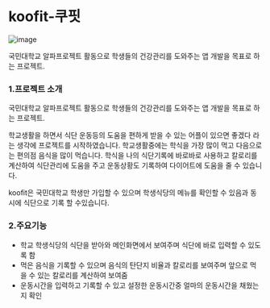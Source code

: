 # koofit-쿠핏
![image](https://github.com/team-KooFit/koofit-front/assets/139297274/85e1843b-6ec7-431b-b7c7-d9279c30a101)

국민대학교 알파프로젝트 활동으로 학생들의 건강관리를 도와주는 앱 개발을 목표로 하는 프로젝트.

### 1.프로젝트 소개

국민대학교 알파프로젝트 활동으로 학생들의 건강관리를 도와주는 앱 개발을 목표로 하는 프로젝트.

학교생활을 하면서 식단 운동등의 도움을 편하게 받을 수 있는 어플이 있으면 좋겠다 라는 생각에 프로젝트를 시작하였습니다. 학교생활중에는 학식을 가장 많이 먹고 다음으로는 편의점 음식을 많이 먹습니다. 학식을 나의 식단기록에 바로바로 사용하고 칼로리를 계산하여 식단관리에 도움을 주고 운동상황도 기록하여 다이어트에 도움을 줄 수 있습니다.

koofit은 국민대학교 학생만 가입할 수 있으며 학생식당의 메뉴를 확인할 수 있음과 동시에 식단으로 기록 할 수있습니다.

### 2.주요기능

- 학교 학생식당의 식단을 받아와 메인화면에서 보여주며 식단에 바로 입력할 수 있도록 함
- 먹은 음식을 기록할 수 있으며 음식의 탄단지 비율과 칼로리를 보여주며 앞으로 먹을 수 있는 칼로리를 계산하여 보여줌
- 운동시간을 입력하고 기록할 수 있고 설정한 운동시간중 얼마의 운동시간을 채웠는지 확인
